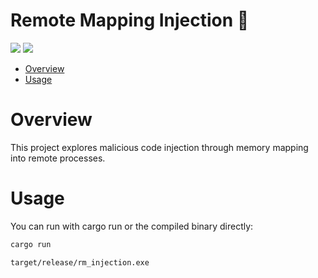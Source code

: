 # Remote Mapping Injection 🦀

<p align="left">
	<a href="https://www.rust-lang.org/"><img src="https://img.shields.io/badge/made%20with-Rust-red"></a>
	<a href="#"><img src="https://img.shields.io/badge/platform-windows-blueviolet"></a>
</p>

- [Overview](#overview)
- [Usage](#usage)

# Overview

This project explores malicious code injection through memory mapping into remote processes.

# Usage

You can run with cargo run or the compiled binary directly:
```sh
cargo run
```
```sh
target/release/rm_injection.exe
```